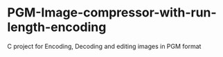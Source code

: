 # PGM-Image-compressor-with-run-length-encoding
C project for Encoding, Decoding and editing images in PGM format
